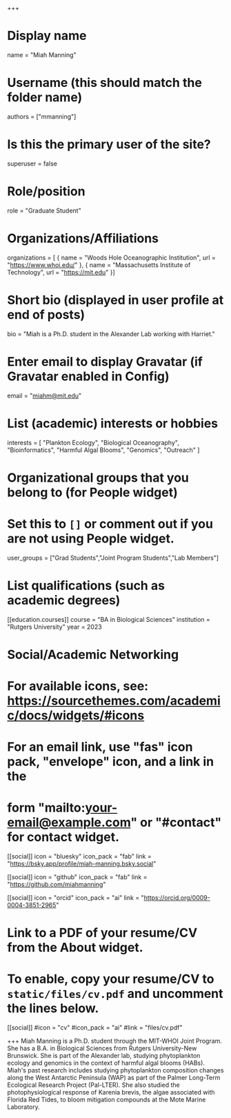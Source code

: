 +++
# Display name
name = "Miah Manning"

# Username (this should match the folder name)
authors = ["mmanning"]

# Is this the primary user of the site?
superuser = false

# Role/position
role = "Graduate Student"

# Organizations/Affiliations
organizations = [ { name = "Woods Hole Oceanographic Institution", url = "https://www.whoi.edu/" },
				  { name = "Massachusetts Institute of Technology", url = "https://mit.edu" }]

# Short bio (displayed in user profile at end of posts)
bio = "Miah is a Ph.D. student in the Alexander Lab working with Harriet."

# Enter email to display Gravatar (if Gravatar enabled in Config)
email = "miahm@mit.edu"

# List (academic) interests or hobbies
interests = [
  "Plankton Ecology",
  "Biological Oceanography",
  "Bioinformatics",
  "Harmful Algal Blooms",
  "Genomics",
  "Outreach"
]

# Organizational groups that you belong to (for People widget)
#   Set this to `[]` or comment out if you are not using People widget.
user_groups = ["Grad Students","Joint Program Students","Lab Members"]

# List qualifications (such as academic degrees)
[[education.courses]]
  course = "BA in Biological Sciences"
  institution = "Rutgers University"
  year = 2023

# Social/Academic Networking
# For available icons, see: https://sourcethemes.com/academic/docs/widgets/#icons
#   For an email link, use "fas" icon pack, "envelope" icon, and a link in the
#   form "mailto:your-email@example.com" or "#contact" for contact widget.

[[social]]
  icon = "bluesky"
  icon_pack = "fab"
  link = "https://bsky.app/profile/miah-manning.bsky.social"

[[social]]
  icon = "github"
  icon_pack = "fab"
  link = "https://github.com/miahmanning"

[[social]]
  icon = "orcid"
  icon_pack = "ai"
  link = "https://orcid.org/0009-0004-3851-2965"

# Link to a PDF of your resume/CV from the About widget.
# To enable, copy your resume/CV to `static/files/cv.pdf` and uncomment the lines below.
[[social]]
#icon = "cv"
#icon_pack = "ai"
#link = "files/cv.pdf"

+++
Miah Manning is a Ph.D. student through the MIT-WHOI Joint Program. She has a B.A. in Biological Sciences from Rutgers University-New Brunswick. She is part of the Alexander lab, studying phytoplankton ecology and genomics in the context of harmful algal blooms (HABs). Miah's past research includes studying phytoplankton composition changes along the West Antarctic Peninsula (WAP) as part of the Palmer Long-Term Ecological Research Project (Pal-LTER). She also studied the photophysiological response of Karenia brevis, the algae associated with Florida Red Tides, to bloom mitigation compounds at the Mote Marine Laboratory. 

